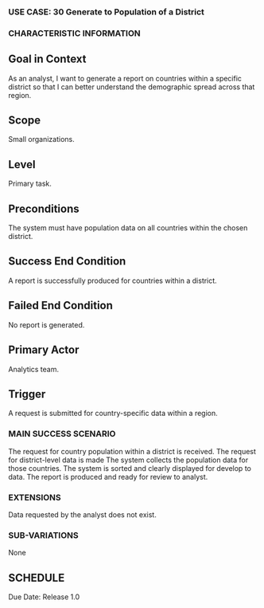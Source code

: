 ### USE CASE: 30 Generate to Population of a District

### CHARACTERISTIC INFORMATION
## Goal in Context
As an analyst, I want to generate a report on countries within a specific district so that I can better understand the demographic spread across that region.

## Scope
Small organizations.

## Level
Primary task.

## Preconditions
The system must have population data on all countries within the chosen district.

## Success End Condition
A report is successfully produced for countries within a district.

## Failed End Condition
No report is generated.

## Primary Actor
Analytics team.

## Trigger
A request is submitted for country-specific data within a region.

### MAIN SUCCESS SCENARIO
The request for country population within a district is received.
The request for district-level data is made
The system collects the population data for those countries.
The system is sorted and clearly displayed for develop to data.
The report is produced and ready for review to analyst.

### EXTENSIONS
Data requested by the analyst does not exist.

### SUB-VARIATIONS
None

## SCHEDULE
Due Date: Release 1.0

